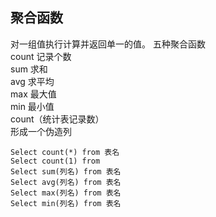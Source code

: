 ## 聚合函数 
对一组值执行计算并返回单一的值。
五种聚合函数  
count 记录个数  
sum 求和  
avg 求平均  
max 最大值  
min 最小值  
count（统计表记录数）  
形成一个伪造列
```
Select count(*) from 表名
Select count(1) from 
Select sum(列名) from 表名
Select avg(列名) from 表名
Select max(列名) from 表名
Select min(列名) from 表名
```